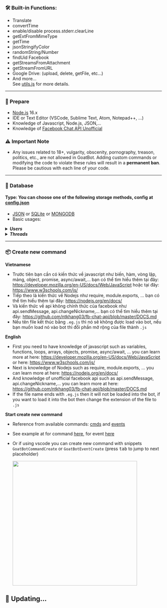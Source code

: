 ### **🛠️ Built-in Functions:**
* Translate
* convertTime
* enable/disable process.stderr.clearLine
* getExtFromMimeType
* getTime
* jsonStringifyColor
* randomString/Number
* findUid Facebook
* getStreamsFromAttachment
* getStreamFromURL
* Google Drive: (upload, delete, getFile, etc...)
* And more...<br />
See [utils.js](https://github.com/ntkhang03/Goat-Bot-V2/blob/main/utils.js) for more details.

<hr>

### **🧠 Prepare**
- [Node.js](https://nodejs.org/en/download/) 16.x
- IDE or Text Editor (VSCode, Sublime Text, Atom, Notepad++, ...)
- Knowledge of Javascript, Node.js, JSON,...
- Knowledge of [Facebook Chat API Unofficial](https://github.com/ntkhang03/fb-chat-api/blob/master/DOCS.md)

### **⚠️ Important Note**
- Any issues related to 18+, vulgarity, obscenity, pornography, treason, politics, etc., are not allowed in GoatBot. Adding custom commands or modifying the code to violate these rules will result in a **permanent ban**. Please be cautious with each line of your code.
<hr>

### **💾 Database**

#### Type: You can choose one of the following storage methods, config at [config.json](https://github.com/ntkhang03/Goat-Bot-V2/blob/main/config.json)
* [JSON](https://www.json.org/json-en.html) or [SQLite](https://www.sqlite.org/) or [MONGODB](https://www.mongodb.com/docs/manual/core/document/)
* Basic usages:<br />

<details>
	<summary>
		<b><i>Users</i></b>
	</summary>
	<i>see more details at <a href="https://github.com/ntkhang03/Goat-Bot-V2/blob/main/database/controller/usersData.js">usersData.js</a></i>
	<br />
	<br />

```javascript
// CREATE USER DATA
const newUserData = await usersData.create(userID, userInfo);
// userInfo is data get by (await api.getUserInfo(userID))[userID] method or undefined is auto

// GET USER DATA
const userData = await usersData.get(userID);
```


```javascript
// SET USER DATA
await userData.set(userID, updateData, path);


// Example 1
//   set data with path
await usersData.set(4, { banned: true }, "data");

//   set data without path
const userData = await usersData.get(userID);
userData.data = {
	banned: true
};
await usersData.set(4, {
	data: userData.data
});

// Example 2
// set data with path
await usersData.set(4, {
	name: "ABC",
	birthday: "01/01/1999"
}, "data.relationship.lover");

// set data without path
const userData = await usersData.get(userID);
userData.data.relationship.lover = {
	name: "ABC",
	birthday: "01/01/1999"
};
await usersData.set(4, {
	data: userData.data
});
```

```javascript
// GET ALL USER DATA
const allUsers = await usersData.getAll();

// GET USER NAME
const userName = await usersData.getName(userID);

// GET USER AVATAR URL
const avatarUrl = await usersData.getAvatarUrl(userID);

// REFRESH INFO USER
await usersData.refreshInfo(userID, updateData);
// updateData is data get by api.getUserInfo(userID)[userID] method or undefined is auto 
// refresh data gender, name, vanity of the user 

// REMOVE USER DATA
await usersData.remove(4);
```
</details>


<details>
	<summary>
		<b><i>Threads</i></b>
	</summary>
	<i>see more details at <a href="https://github.com/ntkhang03/Goat-Bot-V2/blob/main/database/controller/threadsData.js">threadsData.js</a></i>
	<br />
	<br />

```javascript
// CREATE THREAD DATA
const newThreadData = await threadsData.create(threadID, threadInfo);
// threadInfo is data get by api.getThreadInfo() method or undefined is auto

// GET THREAD DATA
const threadData = await threadsData.get(threadID);

// GET ALL THREAD DATA
const allThreads = await threadsData.getAll();

// GET THREAD NAME
const threadData = await threadsData.get(threadID);
const threadName = threadData.threadName;
```

```javascript
// SET THREAD DATA
await threadsData.set(threadID, updateData, path);


// Example 1
// set data with path
await threadsData.set(2000000000000000, "Helo", "data.welcomeMessage");

// set data without path
const threadData = await threadsData.get(2000000000000000);
threadData.data.welcomeMessage = "Hello";
await threadData.set(2000000000000000, {
	data: threadData.data
});
```

```javascript
// REFRESH THREAD DATA
await threadsData.refreshInfo(threadID, threadInfo);
// threadInfo is data get by api.getThreadInfo(threadID) method or undefined is auto 
// refresh data threadName, threadThemeID, emoji, adminIDs, imageSrc and members of thread
```
</details>
<hr>

### **📦 Create new command**

 **Vietnamese**
 * Trước tiên bạn cần có kiến thức về javascript như biến, hàm, vòng lặp, mảng, object, promise, async/await,... bạn có thể tìm hiểu thêm tại đây: https://developer.mozilla.org/en-US/docs/Web/JavaScript hoặc tại đây: https://www.w3schools.com/js/
 * Tiếp theo là kiến thức về Nodejs như require, module.exports, ... bạn có thể tìm hiểu thêm tại đây: https://nodejs.org/en/docs/
 * Và kiến thức về api không chính thức của facebook như api.sendMessage, api.changeNickname,... bạn có thể tìm hiểu thêm tại đây: https://github.com/ntkhang03/fb-chat-api/blob/master/DOCS.md
 * Nếu tên file kết thúc bằng `.eg.js` thì nó sẽ không được load vào bot, nếu bạn muốn load nó vào bot thì đổi phần mở rộng của file thành `.js`

 **English**
 * First you need to have knowledge of javascript such as variables, functions, loops, arrays, objects, promise, async/await, ... you can learn more at here: https://developer.mozilla.org/en-US/docs/Web/JavaScript or here: https://www.w3schools.com/js/
 * Next is knowledge of Nodejs such as require, module.exports, ... you can learn more at here: https://nodejs.org/en/docs/
 * And knowledge of unofficial facebook api such as api.sendMessage, api.changeNickname,... you can learn more at here: https://github.com/ntkhang03/fb-chat-api/blob/master/DOCS.md
 * If the file name ends with `.eg.js` then it will not be loaded into the bot, if you want to load it into the bot then change the extension of the file to `.js`


 **Start create new command**

* Reference from available commands: [cmds](https://github.com/ntkhang03/Goat-Bot-V2/tree/main/scripts/cmds) and [events](https://github.com/ntkhang03/Goat-Bot-V2/tree/main/scripts/events)
* See example at for command [here](https://github.com/ntkhang03/Goat-Bot-V2/blob/main/scripts/cmds/newcommand.eg.js), for event [here](https://github.com/ntkhang03/Goat-Bot-V2/blob/main/scripts/events/newcommandevent.eg.js)
* Or if using vscode you can create new command with snippets 
  `GoatBotCommandCreate` or `GoatBotEventCreate` (press <kbd>tab</kbd> to jump to next placeholder)

	<img src="https://i.ibb.co/VTstrSy/Animation.gif" width="400px" />

## 🚀 **Updating...**
